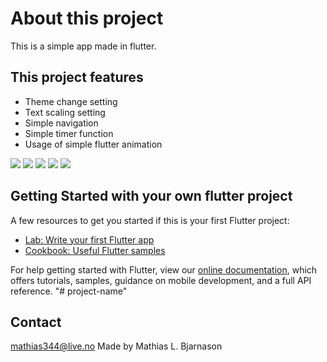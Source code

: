 # About this project #
This is a simple app made in flutter.

## This project features ##
* Theme change setting
* Text scaling setting
* Simple navigation
* Simple timer function
* Usage of simple flutter animation

![](https://github.com//Mataiaz/My-Demo-App/main/demoPics/mydemoapp1.PNG?raw=true) ![](https://github.com//Mataiaz/My-Demo-App/main/demoPics/mydemoapp2.PNG?raw=true)
![](https://github.com/Mataiaz/My-Demo-App/main/demoPics/mydemoapp3.PNG?raw=true) ![](https://github.com//Mataiaz/My-Demo-App/main/demoPics/mydemoapp4.PNG?raw=true)
![](https://github.com//Mataiaz/My-Demo-App/main/demoPics/mydemoapp5.PNG?raw=true)


## Getting Started with your own flutter project ##

A few resources to get you started if this is your first Flutter project:

- [Lab: Write your first Flutter app](https://flutter.dev/docs/get-started/codelab)
- [Cookbook: Useful Flutter samples](https://flutter.dev/docs/cookbook)

For help getting started with Flutter, view our
[online documentation](https://flutter.dev/docs), which offers tutorials,
samples, guidance on mobile development, and a full API reference.
"# project-name" 

## Contact ##
mathias344@live.no
Made by Mathias L. Bjarnason